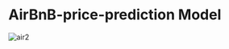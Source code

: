# AirBnB-price-prediction Model

![air2](https://github.com/wainaina-peter/AirBnB-price-prediction/assets/80960028/92ea99e5-4575-4277-8b83-a8815fc647bb)
